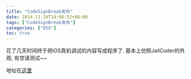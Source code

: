 ```yaml
---
title: "CodeSignBreak发布"
date: 2014-11-26T14:08:52+08:00
tags: ["CodeSignBreak发布"]
categories: ["OSX"]
toc: true
---
```


花了几天时间终于把iOS真机调试的内容写成程序了. 基本上仿照JailCoder的外观, 有空请测试~~

地址在[这里](http://mlyixi.qiniudn.com/CodeSignBreak.zip)